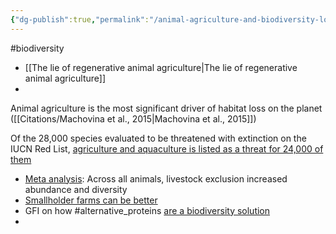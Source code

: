 ```yaml
---
{"dg-publish":true,"permalink":"/animal-agriculture-and-biodiversity-loss/","created":"2024-03-20T12:14:17.000+00:00","updated":"2025-10-10T23:48:38.810+01:00"}
---
```


#biodiversity 

- [[The lie of regenerative animal agriculture\|The lie of regenerative animal agriculture]]
- 

Animal agriculture is the most significant driver of habitat loss on the planet ([[Citations/Machovina et al., 2015\|Machovina et al., 2015]])

Of the 28,000 species evaluated to be threatened with extinction on the IUCN Red List, [agriculture and aquaculture is listed as a threat for 24,000 of them](https://www.pnas.org/doi/10.1073/pnas.1711842115)

- [Meta analysis](https://onlinelibrary.wiley.com/doi/abs/10.1111/ele.13527): Across all animals, livestock exclusion increased abundance and diversity 
- [Smallholder farms can be better](https://www.nature.com/articles/s41893-021-00699-2)
- GFI on how #alternative_proteins [are a biodiversity solution](https://gfi.org/initiatives/biodiversity/?utm_source=reimagining_protein&utm_medium=email&utm_campaign=biodiversity)
- 